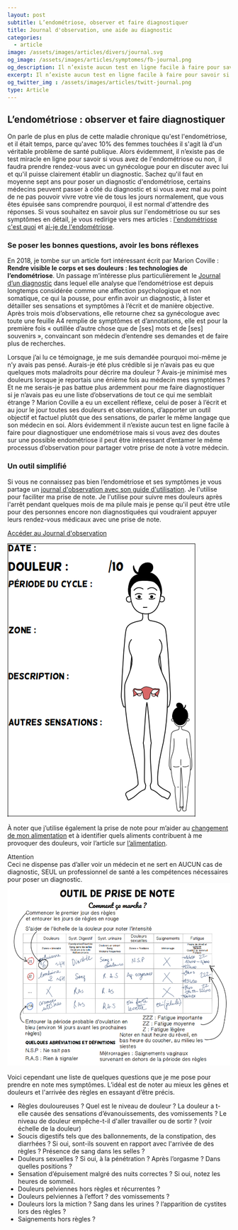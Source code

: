 ```yaml
---
layout: post
subtitle: L’endométriose, observer et faire diagnostiquer
title: Journal d'observation, une aide au diagnostic
categories:
  - article
image: /assets/images/articles/divers/journal.svg
og_image: /assets/images/articles/symptomes/fb-journal.png
og_description: Il n’existe aucun test en ligne facile à faire pour savoir si on a une endométriose mais si vous avez des doutes sur une possible endométriose il peut être intéressant d’entamer un processus d’observation et de notes pour le partager à votre médecin et aider au diagnostic. Dans cet article, je vous partage un outil j'utilise pour suivre mes douleurs.
excerpt: Il n’existe aucun test en ligne facile à faire pour savoir si on a une endométriose mais si vous avez des doutes sur une possible endométriose il peut être intéressant d’entamer un processus d’observation et de notes pour le partager à votre médecin et aider au diagnostic. Dans cet article, je vous partage un outil j'utilise pour suivre mes douleurs.
og_twitter_img : /assets/images/articles/twitt-journal.png
type: Article
---
```

## L’endométriose : observer et faire diagnostiquer
On parle de plus en plus de cette maladie chronique qu'est l'endométriose, et il était temps, parce qu'avec 10% des femmes touchées il s'agit là d'un véritable problème de santé publique. Alors évidemment, il n’existe pas de test miracle en ligne pour savoir si vous avez de l'endométriose ou non, il faudra prendre rendez-vous avec un gynécologue pour en discuter avec lui et qu'il puisse clairement établir un diagnostic. Sachez qu'il faut en moyenne sept ans pour poser un diagnostic d'endométriose, certains médecins peuvent passer à côté du diagnostic et si vous avez mal au point de ne pas pouvoir vivre votre vie de tous les jours normalement, que vous êtes épuisée sans comprendre pourquoi, il est normal d'attendre des réponses.
Si vous souhaitez en savoir plus sur l'endométriose ou sur ses symptômes en détail, je vous redirige vers mes articles : [l'endométriose c'est quoi](/article/2018/06/17/l-endometriose-c-est-quoi.html) et [ai-je de l'endométriose](/article/2018/10/14/l-endometriose-symptomes.html).

### Se poser les bonnes questions, avoir les bons réflexes
En 2018, je tombe sur un article fort intéressant écrit par Marion Coville : **Rendre visible le corps et ses douleurs : les technologies de l’endométriose**. Un passage m’intéresse plus particulièrement le [Journal d’un diagnostic](https://femtech.hypotheses.org/185) dans lequel elle analyse que l’endométriose est depuis longtemps considérée comme une affection psychologique et non somatique, ce qui la pousse, pour enfin avoir un diagnostic, à lister et détailler ses sensations et symptômes à l’écrit et de manière objective. Après trois mois d’observations, elle retourne chez sa gynécologue avec toute une feuille A4 remplie de symptômes et d’annotations, elle est pour la première fois « outillée d’autre chose que de [ses] mots et de [ses] souvenirs », convaincant son médecin d’entendre ses demandes et de faire plus de recherches.

Lorsque j’ai lu ce témoignage, je me suis demandée pourquoi moi-même je n’y avais pas pensé. Aurais-je été plus crédible si je n’avais pas eu que quelques mots maladroits pour décrire ma douleur ? Avais-je minimisé mes douleurs lorsque je reportais une énième fois au médecin mes symptômes ? Et ne me serais-je pas battue plus ardemment pour me faire diagnostiquer si je n’avais pas eu une liste d’observations de tout ce qui me semblait étrange ? Marion Coville a eu un excellent réflexe, celui de poser à l’écrit et au jour le jour toutes ses douleurs et observations, d’apporter un outil objectif et factuel plutôt que des sensations, de parler le même langage que son médecin en soi.
Alors évidemment il n’existe aucun test en ligne facile à faire pour diagnostiquer une endométriose mais si vous avez des doutes sur une possible endométriose il peut être intéressant d’entamer le même processus d’observation pour partager votre prise de note à votre médecin.

### Un outil simplifié
Si vous ne connaissez pas bien l’endométriose et ses symptômes je vous partage un <a href="/assets/images/articles/divers/journal-observation-endonymous-fr.pdf">journal d'observation avec son guide d'utilisation</a>. Je l'utilise pour faciliter ma prise de note. Je l'utilise pour suivre mes douleurs après l'arrêt pendant quelques mois de ma pilule mais je pense qu'il peut être utile pour des personnes encore non diagnostiquées qui voudraient appuyer leurs rendez-vous médicaux avec une prise de note.
<p class="text-center">
    <a href="/assets/images/articles/divers/journal-observation-endonymous-fr.pdf" class="cta">Accéder au Journal d'observation</a>
</p>

<div class="text-center">
    <a href="/assets/images/articles/divers/journal-observation-endonymous-fr.pdf"><img src="/assets/images/articles/divers/tableau.png" class="img-fluid" alt="journal observation endonymous douleurs endométriose intensité" title="Exemple du journal d'information avec la possibilité de renseigner sa douleur et son intensité"></a>
</div>

À noter que j’utilise également la prise de note pour m’aider au [changement de mon alimentation](https://cycliques.fr/controle/alimentation.html) et à identifier quels aliments contribuent à me provoquer des douleurs, voir l’article sur [l’alimentation](/article/2020/03/27/endometriose-digestive-et-alimentation.html).

<div class="big">Attention</div>
<span class="id">Ceci ne dispense pas d’aller voir un médecin et ne sert en AUCUN cas de diagnostic, SEUL un professionnel de santé a les compétences nécessaires pour poser un diagnostic.</span>

<div class="text-center"><img src="/assets/images/articles/divers/tableau2.png" class="img-fluid" alt="journal observation endonymous douleurs endométriose intensité symptomes" title="Explication du tableau du journal d'information avec la possibilité de renseigner ses symptomes"></div>

Voici cependant une liste de quelques questions que je me pose pour prendre en note mes symptômes. L’idéal est de noter au mieux les gênes et douleurs et l'arrivée des règles en essayant d’être précis.
- Règles douloureuses ? Quel est le niveau de douleur ? La douleur a t-elle causée des sensations d’évanouissements, des vomissements ? Le niveau de douleur empêche-t-il d'aller travailler ou de sortir ?
(voir échelle de la douleur)
- Soucis digestifs tels que des ballonnements, de la constipation, des diarrhées ? Si oui, sont-ils souvent en rapport avec l'arrivée de des règles ? Présence de sang dans les selles ?
- Douleurs sexuelles ? Si oui, à la pénétration ? Après l’orgasme ? Dans quelles positions ?
- Sensation d’épuisement malgré des nuits correctes ? Si oui, notez les heures de sommeil.
- Douleurs pelviennes hors règles et récurrentes ?
- Douleurs pelviennes à l’effort ? des vomissements ?
- Douleurs lors la miction ? Sang dans les urines ? l’apparition de cystites lors des règles ?
- Saignements hors règles ?